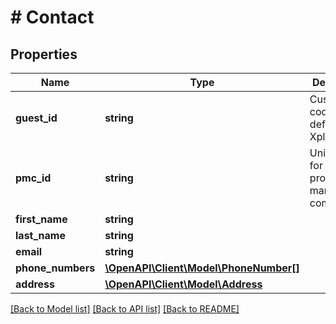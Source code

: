 # # Contact

## Properties

Name | Type | Description | Notes
------------ | ------------- | ------------- | -------------
**guest_id** | **string** | Customer code defined by Xplorie WHD | 
**pmc_id** | **string** | Unique ID for the property management company | 
**first_name** | **string** |  | 
**last_name** | **string** |  | 
**email** | **string** |  | 
**phone_numbers** | [**\OpenAPI\Client\Model\PhoneNumber[]**](PhoneNumber.md) |  | [optional] 
**address** | [**\OpenAPI\Client\Model\Address**](Address.md) |  | [optional] 

[[Back to Model list]](../../README.md#documentation-for-models) [[Back to API list]](../../README.md#documentation-for-api-endpoints) [[Back to README]](../../README.md)


